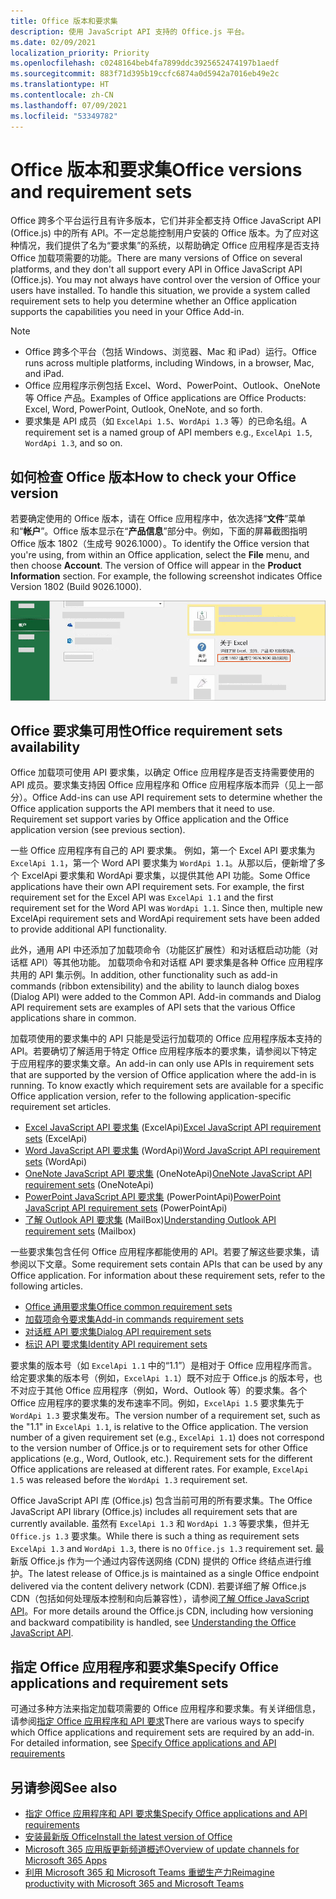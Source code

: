 ```yaml
---
title: Office 版本和要求集
description: 使用 JavaScript API 支持的 Office.js 平台。
ms.date: 02/09/2021
localization_priority: Priority
ms.openlocfilehash: c0248164beb4fa7899ddc3925652474197b1aedf
ms.sourcegitcommit: 883f71d395b19ccfc6874a0d5942a7016eb49e2c
ms.translationtype: HT
ms.contentlocale: zh-CN
ms.lasthandoff: 07/09/2021
ms.locfileid: "53349782"
---
```

# <a name="office-versions-and-requirement-sets"></a><span data-ttu-id="3e6d1-103">Office 版本和要求集</span><span class="sxs-lookup"><span data-stu-id="3e6d1-103">Office versions and requirement sets</span></span>

<span data-ttu-id="3e6d1-p101">Office 跨多个平台运行且有许多版本，它们并非全都支持 Office JavaScript API (Office.js) 中的所有 API。不一定总能控制用户安装的 Office 版本。为了应对这种情况，我们提供了名为“要求集”的系统，以帮助确定 Office 应用程序是否支持 Office 加载项需要的功能。</span><span class="sxs-lookup"><span data-stu-id="3e6d1-p101">There are many versions of Office on several platforms, and they don't all support every API in Office JavaScript API (Office.js). You may not always have control over the version of Office your users have installed.  To handle this situation, we provide a system called requirement sets to help you determine whether an Office application supports the capabilities you need in your Office Add-in.</span></span> 

> [!NOTE]
> - <span data-ttu-id="3e6d1-107">Office 跨多个平台（包括 Windows、浏览器、Mac 和 iPad）运行。</span><span class="sxs-lookup"><span data-stu-id="3e6d1-107">Office runs across multiple platforms, including Windows, in a browser, Mac, and iPad.</span></span>
> - <span data-ttu-id="3e6d1-108">Office 应用程序示例包括 Excel、Word、PowerPoint、Outlook、OneNote 等 Office 产品。</span><span class="sxs-lookup"><span data-stu-id="3e6d1-108">Examples of Office applications are Office Products: Excel, Word, PowerPoint, Outlook, OneNote, and so forth.</span></span>  
> - <span data-ttu-id="3e6d1-109">要求集是 API 成员（如 `ExcelApi 1.5`、`WordApi 1.3` 等）的已命名组。</span><span class="sxs-lookup"><span data-stu-id="3e6d1-109">A requirement set is a named group of API members e.g., `ExcelApi 1.5`, `WordApi 1.3`, and so on.</span></span>  

## <a name="how-to-check-your-office-version"></a><span data-ttu-id="3e6d1-110">如何检查 Office 版本</span><span class="sxs-lookup"><span data-stu-id="3e6d1-110">How to check your Office version</span></span>

<span data-ttu-id="3e6d1-p102">若要确定使用的 Office 版本，请在 Office 应用程序中，依次选择“**文件**”菜单和“**帐户**”。Office 版本显示在“**产品信息**”部分中。例如，下面的屏幕截图指明 Office 版本 1802（生成号 9026.1000）。</span><span class="sxs-lookup"><span data-stu-id="3e6d1-p102">To identify the Office version that you're using, from within an Office application, select the **File** menu, and then choose **Account**. The version of Office will appear in the **Product Information** section. For example, the following screenshot indicates Office Version 1802 (Build 9026.1000).</span></span>

![检查 Office 版本。](../images/office-version.png)

## <a name="office-requirement-sets-availability"></a><span data-ttu-id="3e6d1-115">Office 要求集可用性</span><span class="sxs-lookup"><span data-stu-id="3e6d1-115">Office requirement sets availability</span></span>

<span data-ttu-id="3e6d1-p103">Office 加载项可使用 API 要求集，以确定 Office 应用程序是否支持需要使用的 API 成员。要求集支持因 Office 应用程序和 Office 应用程序版本而异（见上一部分）。</span><span class="sxs-lookup"><span data-stu-id="3e6d1-p103">Office Add-ins can use API requirement sets to determine whether the Office application supports the API members that it need to use. Requirement set support varies by Office application and the Office application version (see previous section).</span></span>

<span data-ttu-id="3e6d1-p104">一些 Office 应用程序有自己的 API 要求集。 例如，第一个 Excel API 要求集为 `ExcelApi 1.1`，第一个 Word API 要求集为 `WordApi 1.1`。从那以后，便新增了多个 ExcelApi 要求集和 WordApi 要求集，以提供其他 API 功能。</span><span class="sxs-lookup"><span data-stu-id="3e6d1-p104">Some Office applications have their own API requirement sets. For example, the first requirement set for the Excel API was `ExcelApi 1.1` and the first requirement set for the Word API was `WordApi 1.1`. Since then, multiple new ExcelApi requirement sets and WordApi requirement sets have been added to provide additional API functionality.</span></span>

<span data-ttu-id="3e6d1-p105">此外，通用 API 中还添加了加载项命令（功能区扩展性）和对话框启动功能（对话框 API）等其他功能。 加载项命令和对话框 API 要求集是各种 Office 应用程序共用的 API 集示例。</span><span class="sxs-lookup"><span data-stu-id="3e6d1-p105">In addition, other functionality such as add-in commands (ribbon extensibility) and the ability to launch dialog boxes (Dialog API) were added to the Common API. Add-in commands and Dialog API requirement sets are examples of API sets that the various Office applications share in common.</span></span>

<span data-ttu-id="3e6d1-p106">加载项使用的要求集中的 API 只能是受运行加载项的 Office 应用程序版本支持的 API。若要确切了解适用于特定 Office 应用程序版本的要求集，请参阅以下特定于应用程序的要求集文章。</span><span class="sxs-lookup"><span data-stu-id="3e6d1-p106">An add-in can only use APIs in requirement sets that are supported by the version of Office application where the add-in is running. To know exactly which requirement sets are available for a specific Office application version, refer to the following application-specific requirement set articles.</span></span>

- <span data-ttu-id="3e6d1-125">[Excel JavaScript API 要求集](../reference/requirement-sets/excel-api-requirement-sets.md) (ExcelApi)</span><span class="sxs-lookup"><span data-stu-id="3e6d1-125">[Excel JavaScript API requirement sets](../reference/requirement-sets/excel-api-requirement-sets.md) (ExcelApi)</span></span>
- <span data-ttu-id="3e6d1-126">[Word JavaScript API 要求集](../reference/requirement-sets/word-api-requirement-sets.md) (WordApi)</span><span class="sxs-lookup"><span data-stu-id="3e6d1-126">[Word JavaScript API requirement sets](../reference/requirement-sets/word-api-requirement-sets.md) (WordApi)</span></span>
- <span data-ttu-id="3e6d1-127">[OneNote JavaScript API 要求集](../reference/requirement-sets/onenote-api-requirement-sets.md) (OneNoteApi)</span><span class="sxs-lookup"><span data-stu-id="3e6d1-127">[OneNote JavaScript API requirement sets](../reference/requirement-sets/onenote-api-requirement-sets.md) (OneNoteApi)</span></span>
- <span data-ttu-id="3e6d1-128">[PowerPoint JavaScript API 要求集](../reference/requirement-sets/powerpoint-api-requirement-sets.md) (PowerPointApi)</span><span class="sxs-lookup"><span data-stu-id="3e6d1-128">[PowerPoint JavaScript API requirement sets](../reference/requirement-sets/powerpoint-api-requirement-sets.md) (PowerPointApi)</span></span>
- <span data-ttu-id="3e6d1-129">[了解 Outlook API 要求集](../reference/requirement-sets/outlook-api-requirement-sets.md) (MailBox)</span><span class="sxs-lookup"><span data-stu-id="3e6d1-129">[Understanding Outlook API requirement sets](../reference/requirement-sets/outlook-api-requirement-sets.md) (Mailbox)</span></span>

<span data-ttu-id="3e6d1-p107">一些要求集包含任何 Office 应用程序都能使用的 API。若要了解这些要求集，请参阅以下文章。</span><span class="sxs-lookup"><span data-stu-id="3e6d1-p107">Some requirement sets contain APIs that can be used by any Office application. For information about these requirement sets, refer to the following articles.</span></span>

- [<span data-ttu-id="3e6d1-132">Office 通用要求集</span><span class="sxs-lookup"><span data-stu-id="3e6d1-132">Office common requirement sets</span></span>](../reference/requirement-sets/office-add-in-requirement-sets.md)
- [<span data-ttu-id="3e6d1-133">加载项命令要求集</span><span class="sxs-lookup"><span data-stu-id="3e6d1-133">Add-in commands requirement sets</span></span>](../reference/requirement-sets/add-in-commands-requirement-sets.md)
- [<span data-ttu-id="3e6d1-134">对话框 API 要求集</span><span class="sxs-lookup"><span data-stu-id="3e6d1-134">Dialog API requirement sets</span></span>](../reference/requirement-sets/dialog-api-requirement-sets.md)
- [<span data-ttu-id="3e6d1-135">标识 API 要求集</span><span class="sxs-lookup"><span data-stu-id="3e6d1-135">Identity API requirement sets</span></span>](../reference/requirement-sets/identity-api-requirement-sets.md)

<span data-ttu-id="3e6d1-p108">要求集的版本号（如 `ExcelApi 1.1` 中的“1.1”）是相对于 Office 应用程序而言。给定要求集的版本号（例如，`ExcelApi 1.1`）既不对应于 Office.js 的版本号，也不对应于其他 Office 应用程序（例如，Word、Outlook 等）的要求集。各个 Office 应用程序的要求集的发布速率不同。例如，`ExcelApi 1.5` 要求集先于 `WordApi 1.3` 要求集发布。</span><span class="sxs-lookup"><span data-stu-id="3e6d1-p108">The version number of a requirement set, such as the "1.1" in `ExcelApi 1.1`, is relative to the Office application. The version number of a given requirement set (e.g., `ExcelApi 1.1`) does not correspond to the version number of Office.js or to requirement sets for other Office applications (e.g., Word, Outlook, etc.).  Requirement sets for the different Office applications are released at different rates. For example, `ExcelApi 1.5` was released before the `WordApi 1.3` requirement set.</span></span>


<span data-ttu-id="3e6d1-140">Office JavaScript API 库 (Office.js) 包含当前可用的所有要求集。</span><span class="sxs-lookup"><span data-stu-id="3e6d1-140">The Office JavaScript API library (Office.js) includes all requirement sets that are currently available.</span></span> <span data-ttu-id="3e6d1-141">虽然有 `ExcelApi 1.3` 和 `WordApi 1.3` 等要求集，但并无 `Office.js 1.3` 要求集。</span><span class="sxs-lookup"><span data-stu-id="3e6d1-141">While there is such a thing as requirement sets `ExcelApi 1.3` and `WordApi 1.3`, there is no `Office.js 1.3` requirement set.</span></span> <span data-ttu-id="3e6d1-142">最新版 Office.js 作为一个通过内容传送网络 (CDN) 提供的 Office 终结点进行维护。</span><span class="sxs-lookup"><span data-stu-id="3e6d1-142">The latest release of Office.js is maintained as a single Office endpoint delivered via the content delivery network (CDN).</span></span> <span data-ttu-id="3e6d1-143">若要详细了解 Office.js CDN（包括如何处理版本控制和向后兼容性），请参阅[了解 Office JavaScript API](../develop/understanding-the-javascript-api-for-office.md)。</span><span class="sxs-lookup"><span data-stu-id="3e6d1-143">For more details around the Office.js CDN, including how versioning and backward compatibility is handled, see [Understanding the Office JavaScript API](../develop/understanding-the-javascript-api-for-office.md).</span></span>

## <a name="specify-office-applications-and-requirement-sets"></a><span data-ttu-id="3e6d1-144">指定 Office 应用程序和要求集</span><span class="sxs-lookup"><span data-stu-id="3e6d1-144">Specify Office applications and requirement sets</span></span>

<span data-ttu-id="3e6d1-p110">可通过多种方法来指定加载项需要的 Office 应用程序和要求集。有关详细信息，请参阅[指定 Office 应用程序和 API 要求](../develop/specify-office-hosts-and-api-requirements.md)</span><span class="sxs-lookup"><span data-stu-id="3e6d1-p110">There are various ways to specify which Office applications and requirement sets are required by an add-in.  For detailed information, see [Specify Office applications and API requirements](../develop/specify-office-hosts-and-api-requirements.md)</span></span>

## <a name="see-also"></a><span data-ttu-id="3e6d1-147">另请参阅</span><span class="sxs-lookup"><span data-stu-id="3e6d1-147">See also</span></span>

- [<span data-ttu-id="3e6d1-148">指定 Office 应用程序和 API 要求集</span><span class="sxs-lookup"><span data-stu-id="3e6d1-148">Specify Office applications and API requirements</span></span>](../develop/specify-office-hosts-and-api-requirements.md)
- [<span data-ttu-id="3e6d1-149">安装最新版 Office</span><span class="sxs-lookup"><span data-stu-id="3e6d1-149">Install the latest version of Office</span></span>](../develop/install-latest-office-version.md)
- [<span data-ttu-id="3e6d1-150">Microsoft 365 应用版更新频道概述</span><span class="sxs-lookup"><span data-stu-id="3e6d1-150">Overview of update channels for Microsoft 365 Apps</span></span>](/deployoffice/overview-of-update-channels-for-office-365-proplus)
- [<span data-ttu-id="3e6d1-151">利用 Microsoft 365 和 Microsoft Teams 重塑生产力</span><span class="sxs-lookup"><span data-stu-id="3e6d1-151">Reimagine productivity with Microsoft 365 and Microsoft Teams</span></span>](https://products.office.com/compare-all-microsoft-office-products?tab=2)
